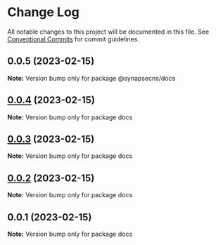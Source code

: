 # Change Log

All notable changes to this project will be documented in this file.
See [Conventional Commits](https://conventionalcommits.org) for commit guidelines.

## 0.0.5 (2023-02-15)

**Note:** Version bump only for package @synapsecns/docs





## [0.0.4](https://github.com/synapsecns/sanguine/compare/docs@0.0.3...docs@0.0.4) (2023-02-15)

**Note:** Version bump only for package docs





## [0.0.3](https://github.com/synapsecns/sanguine/compare/docs@0.0.2...docs@0.0.3) (2023-02-15)

**Note:** Version bump only for package docs





## [0.0.2](https://github.com/synapsecns/sanguine/compare/docs@0.0.1...docs@0.0.2) (2023-02-15)

**Note:** Version bump only for package docs





## 0.0.1 (2023-02-15)

**Note:** Version bump only for package docs
